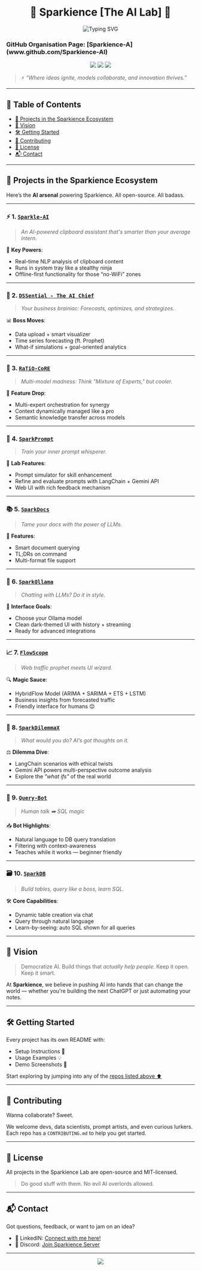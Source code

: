 <h1 align="center">🚀 Sparkience [The AI Lab] 🔬</h1>

<p align="center">
  <img src="https://readme-typing-svg.demolab.com?font=Fira+Code&duration=3000&pause=1000&color=7F00FF&center=true&vCenter=true&width=435&lines=Welcome+to+my+collection+of+AI+tools.;Built+by+Nitin+Sagar+Boyeena.;Powering+Next-Gen+AI+Applications." alt="Typing SVG" />
</p>

<h3 aligh="center">GitHub Organisation Page: [Sparkience-A](www.github.com/Sparkience-AI)</h3>
<p align="center">
  <img src="https://img.shields.io/github/license/Nitin-Sagar-B/Sparkience-AI?style=flat-square&color=informational"/>
  <img src="https://img.shields.io/badge/Contributions-Welcome-6A5ACD?style=flat-square&logo=github"/>
  <img src="https://img.shields.io/badge/Made%20with-%F0%9F%92%A1AI-blueviolet?style=flat-square"/>
</p>

> ⚡ *“Where ideas ignite, models collaborate, and innovation thrives.”*

---

## 🧭 Table of Contents

- [🚀 Projects in the Sparkience Ecosystem](#-projects-in-the-sparkience-ecosystem)
- [🌟 Vision](#-vision)
- [🛠️ Getting Started](#️-getting-started)
- [🤝 Contributing](#-contributing)
- [📄 License](#-license)
- [📬 Contact](#-contact)

---

## 🚀 Projects in the Sparkience Ecosystem

Here’s the **AI arsenal** powering Sparkience. All open-source. All badass.

---

### ⚡ 1. [`Sparkle-AI`](https://github.com/Nitin-Sagar-B/Sparkle-AI)
> *An AI-powered clipboard assistant that's smarter than your average intern.*

🧠 **Key Powers**:
- Real-time NLP analysis of clipboard content  
- Runs in system tray like a stealthy ninja  
- Offline-first functionality for those “no-WiFi” zones  

---

### 🧠 2. [`DSSential - The AI Chief`](https://github.com/Nitin-Sagar-B/DSSential-The-AI-Chief)
> *Your business brainiac: Forecasts, optimizes, and strategizes.*

📊 **Boss Moves**:
- Data upload + smart visualizer  
- Time series forecasting (ft. Prophet)  
- What-if simulations + goal-oriented analytics  

---

### 🧩 3. [`RaTiO-CoRE`](https://github.com/Nitin-Sagar-B/RaTiO-CoRE)
> *Multi-model madness: Think "Mixture of Experts," but cooler.*

🧬 **Feature Drop**:
- Multi-expert orchestration for synergy  
- Context dynamically managed like a pro  
- Semantic knowledge transfer across models  

---

### 🧪 4. [`SparkPrompt`](https://github.com/Nitin-Sagar-B/SparkPrompt)
> *Train your inner prompt whisperer.*

📝 **Lab Features**:
- Prompt simulator for skill enhancement  
- Refine and evaluate prompts with LangChain + Gemini API  
- Web UI with rich feedback mechanism  

---

### 📚 5. [`SparkDocs`](https://github.com/Nitin-Sagar-B/SparkDocs)
> *Tame your docs with the power of LLMs.*

📖 **Features**:
- Smart document querying  
- TL;DRs on command  
- Multi-format file support  

---

### 💬 6. [`SparkOllama`](https://github.com/Nitin-Sagar-B/SparkOllama)
> *Chatting with LLMs? Do it in style.*

🌌 **Interface Goals**:
- Choose your Ollama model  
- Clean dark-themed UI with history + streaming  
- Ready for advanced integrations  

---

### 📈 7. [`FlowScope`](https://github.com/Nitin-Sagar-B/flowscope)
> *Web traffic prophet meets UI wizard.*

🔍 **Magic Sauce**:
- HybridFlow Model (ARIMA + SARIMA + ETS + LSTM)  
- Business insights from forecasted traffic  
- Friendly interface for humans 😌  

---

### 🤖 8. [`SparkDilemmaX`](https://github.com/Nitin-Sagar-B/SparkDilemmaX)
> *What would you do? AI’s got thoughts on it.*

⚖️ **Dilemma Dive**:
- LangChain scenarios with ethical twists  
- Gemini API powers multi-perspective outcome analysis  
- Explore the *"what ifs"* of the real world  

---

### 🧮 9. [`Query-Bot`](https://github.com/Nitin-Sagar-B/Query-Bot)
> *Human talk ➡️ SQL magic*

📥 **Bot Highlights**:
- Natural language to DB query translation  
- Filtering with context-awareness  
- Teaches while it works — beginner friendly  

---

### 🗃️ 10. [`SparkDB`](https://github.com/Nitin-Sagar-B/SparkDB)
> *Build tables, query like a boss, learn SQL.*

🛠️ **Core Capabilities**:
- Dynamic table creation via chat  
- Query through natural language  
- Learn-by-seeing: auto SQL shown for all queries  

---

## 🌟 Vision

> Democratize AI. Build things that *actually help people*. Keep it open. Keep it smart.

At **Sparkience**, we believe in pushing AI into hands that can change the world — whether you're building the next ChatGPT or just automating your notes.

---

## 🛠️ Getting Started

Every project has its own README with:
- Setup Instructions 🧰  
- Usage Examples 💡  
- Demo Screenshots 📸

Start exploring by jumping into any of the [repos listed above ⬆️](#-projects-in-the-sparkience-ecosystem)

---

## 🤝 Contributing

Wanna collaborate? Sweet.

We welcome devs, data scientists, prompt artists, and even curious lurkers.  
Each repo has a `CONTRIBUTING.md` to help you get started.

---

## 📄 License

All projects in the Sparkience Lab are open-source and MIT-licensed.  
> Do good stuff with them. No evil AI overlords allowed.

---

## 📬 Contact

Got questions, feedback, or want to jam on an idea?

- 📧 LinkedIN: [Connect with me here!](https://www.linkedin.com/in/nitin-sagar-boyeena/)
- 💬 Discord: [Join Sparkience Server](https://discord.gg/HKscyfKb)

---

<p align="center">
  <img src="https://capsule-render.vercel.app/api?type=waving&color=gradient&height=150&section=footer&text=Made%20with%20❤️%20by%20Sparkience&fontSize=18" />
</p>
